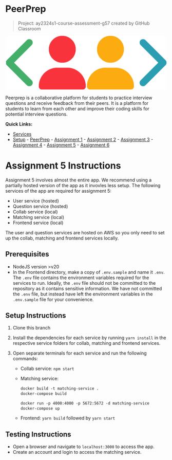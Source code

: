 # PeerPrep

> Project: ay2324s1-course-assessment-g57 created by GitHub Classroom

<p align="center">
    <img src="Frontend/public/logo.png" alt="peerprep logo" width="500px" />
</p>
<p>
Peerprep is a collaborative platform for students to practice interview questions and receive feedback from their peers. It is a platform for students to learn from each other and improve their coding skills for potential interview questions.
</p>

<p>
<b>Quick Links:</b>

-   [Services](#services)
-   [Setup](#setup) - [PeerPrep](#peerprep-setup) - [Assignment 1](#assignment-1) - [Assignment 2](#assignment-2) - [Assignment 3](#assignment-3) - [Assignment 4](#assignment-4) - [Assignment 5](#assignment-5) - [Assignment 6](#assignment-6)
</p>


# Assignment 5 Instructions

Assignment 5 involves almost the entire app. We recommend using a partially hosted version of the app as it invovles less setup. The following services of the app are required for assignment 5:

- User service (hosted)
- Question service (hosted)
- Collab service (local)
- Matching service (local)
- Frontend service (local)

The user and question services are hosted on AWS so you only need to set up the collab, matching and frontend services locally.


## Prerequisites

-   NodeJS version >v20
-   In the Frontend directory, make a copy of `.env.sample` and name it `.env`. The `.env` file contains the environment variables required for the services to run. Ideally, the `.env` file should not be committed to the repository as it contains sensitive information. We have not committed the `.env` file, but instead have left the environment variables in the `.env.sample` file for your convenience.


## Setup Instructions

1. Clone this branch
2. Install the dependencies for each service by running `yarn install` in the respective service folders for collab, matching and frontend services.

3. Open separate terminals for each service and run the following commands:
    - Collab service: `npm start`
    - Matching service:
        ```
        docker build -t matching-service .
        docker-compose build
        ```

        ```
        docker run -p 4000:4000 -p 5672:5672 -d matching-service
        docker-compose up
        ```

    - Frontend: `yarn build` followed by `yarn start`


## Testing Instructions

- Open a browser and navigate to `localhost:3000` to access the app.
- Create an account and login to access the matching service.
